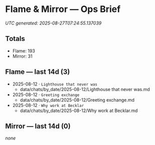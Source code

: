 # Flame & Mirror — Ops Brief
_UTC generated: 2025-08-27T07:24:55.137039_

## Totals
- Flame:  193
- Mirror: 31

## Flame — last 14d (3)
- 2025-08-12 · `Lighthouse that never was`
  - data/chats/by_date/2025-08-12/Lighthouse that never was.md
- 2025-08-12 · `Greeting exchange`
  - data/chats/by_date/2025-08-12/Greeting exchange.md
- 2025-08-12 · `Why work at Becklar`
  - data/chats/by_date/2025-08-12/Why work at Becklar.md

## Mirror — last 14d (0)
_none_